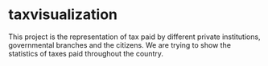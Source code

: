 # taxvisualization
 This project is the representation of tax paid by different private institutions, governmental branches and the citizens. We are trying to show the statistics of taxes paid throughout the country. 
